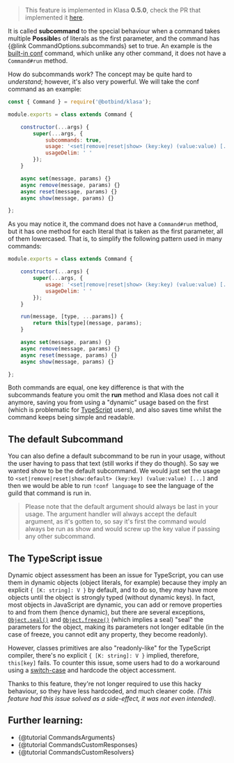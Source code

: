 > This feature is implemented in Klasa **0.5.0**, check the PR that implemented it [here](https://github.com/dirigeants/klasa/pull/162).

It is called **subcommand** to the special behaviour when a command takes multiple **Possible**s of literals as the first parameter, and the command has {@link CommandOptions.subcommands} set to true. An example is the [built-in conf](https://github.com/dirigeants/klasa/blob/master/src/commands/Admin/conf.js) command, which unlike any other command, it does not have a `Command#run` method.

How do subcommands work? The concept may be quite hard to *understand*; however, it's also very powerful. We will take the conf command as an example:

```javascript
const { Command } = require('@botbind/klasa');

module.exports = class extends Command {

	constructor(...args) {
		super(...args, {
			subcommands: true,
			usage: '<set|remove|reset|show> (key:key) (value:value) [...]',
			usageDelim: ' '
		});
	}

	async set(message, params) {}
	async remove(message, params) {}
	async reset(message, params) {}
	async show(message, params) {}

};
```

As you may notice it, the command does not have a `Command#run` method, but it has one method for each literal that is taken as the first parameter, all of them lowercased. That is, to simplify the following pattern used in many commands:

```javascript
module.exports = class extends Command {

	constructor(...args) {
		super(...args, {
			usage: '<set|remove|reset|show> (key:key) (value:value) [...]',
			usageDelim: ' '
		});
	}

	run(message, [type, ...params]) {
		return this[type](message, params);
	}

	async set(message, params) {}
	async remove(message, params) {}
	async reset(message, params) {}
	async show(message, params) {}

};
```

Both commands are equal, one key difference is that with the subcommands feature you omit the **run** method and Klasa does not call it anymore, saving you from using a "dynamic" usage based on the first (which is problematic for [TypeScript](https://www.typescriptlang.org/) users), and also saves time whilst the command keeps being simple and readable.

## The default Subcommand

You can also define a default subcommand to be run in your usage, without the user having to pass that text (still works if they do though). So say we wanted show to be the default subcommand. We would just set the usage to `<set|remove|reset|show:default> (key:key) (value:value) [...]` and then we would be able to run `!conf language` to see the language of the guild that command is run in.

> Please note that the default argument should always be last in your usage. The argument handler will always accept the default argument, as it's gotten to, so say it's first the command would always be run as show and would screw up the key value if passing any other subcommand.

## The TypeScript issue

Dynamic object assessment has been an issue for TypeScript, you can use them in dynamic objects (object literals, for example) because they imply an explicit `{ [K: string]: V }` by default, and to do so, they *may* have more objects until the object is strongly typed (without dynamic keys). In fact, most objects in JavaScript are dynamic, you can add or remove properties to and from them (hence dynamic), but there are several exceptions, [`Object.seal()`](https://developer.mozilla.org/en-US/docs/Web/JavaScript/Reference/Global_Objects/Object/seal) and [`Object.freeze()`](https://developer.mozilla.org/en-US/docs/Web/JavaScript/Reference/Global_Objects/Object/freeze) (which implies a seal) "seal" the parameters for the object, making its parameters not longer editable (in the case of freeze, you cannot edit any property, they become readonly).

However, classes primitives are also "readonly-like" for the TypeScript compiler, there's no explicit `{ [K: string]: V }` implied, therefore, `this[key]` fails. To counter this issue, some users had to do a workaround using a [switch-case](https://developer.mozilla.org/en-US/docs/Web/JavaScript/Reference/Statements/switch) and hardcode the object accessment.

Thanks to this feature, they're not longer required to use this hacky behaviour, so they have less hardcoded, and much cleaner code. *(This feature had this issue solved as a side-effect, it was not even intended)*.

## Further learning:

- {@tutorial CommandsArguments}
- {@tutorial CommandsCustomResponses}
- {@tutorial CommandsCustomResolvers}
